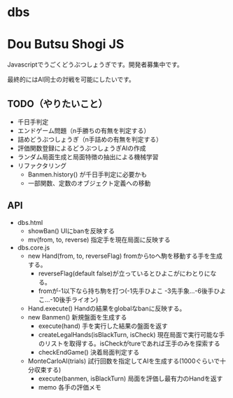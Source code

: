 dbs
===

# Dou Butsu Shogi JS

Javascriptでうごくどうぶつしょうぎです。開発者募集中です。

最終的にはAI同士の対戦を可能にしたいです。

## TODO（やりたいこと）

* 千日手判定
* エンドゲーム問題（n手勝ちの有無を判定する）
* 詰めどうぶつしょうぎ（n手詰めの有無を判定する）
* 評価関数登録によるどうぶつしょうぎAIの作成
* ランダム局面生成と局面特徴の抽出による機械学習
* リファクタリング
  * Banmen.history() が千日手判定に必要かも
  * 一部関数、定数のオブジェクト定義への移動

## API

* dbs.html
  * showBan() UIにbanを反映する
  * mv(from, to, reverse) 指定手を現在局面に反映する
* dbs.core.js
  * new Hand(from, to, reverseFlag) fromからtoへ駒を移動する手を生成する。
    * reverseFlag(default false)が立っているとひよこがにわとりになる。
    * fromが-1以下なら持ち駒を打つ(-1先手ひよこ -3先手象...-6後手ひよこ...-10後手ライオン)
  * Hand.execute() Handの結果をglobalなbanに反映する。
  * new Banmen() 新規盤面を生成する
    * execute(hand) 手を実行した結果の盤面を返す
    * createLegalHands(isBlackTurn, isCheck) 現在局面で実行可能な手のリストを取得する。isCheckがtureであれば王手のみを探索する
    * checkEndGame() 決着局面判定する
  * MonteCarloAI(trials) 試行回数を指定してAIを生成する(1000ぐらいで十分収束する)
    * execute(banmen, isBlackTurn) 局面を評価し最有力のHandを返す
    * memo 各手の評価メモ